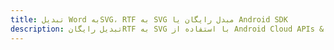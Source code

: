 ---title: تبدیل Word بهSVG، RTF به SVG مبدل رایگان یا Android SDKdescription: تبدیل رایگانRTF به SVG با استفاده از Android Cloud APIs & SDK. همچنین اسناد Microsoft Word و OpenOffice را در Cloud ایجاد، ویرایش و رندر کنید.---